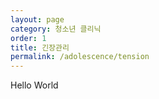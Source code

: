 ```yaml
---
layout: page
category: 청소년 클리닉
order: 1
title: 긴장관리
permalink: /adolescence/tension
---
```


Hello World
